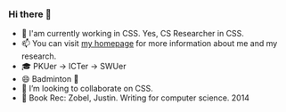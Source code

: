 ### Hi there 👋

- 🔭 I'am currently working in CSS. Yes, CS Researcher in CSS.
- 📫 You can visit [my homepage](https://huangjunjie-cs.github.io) for more information about me and my research.
- 🎓 PKUer -> ICTer -> SWUer
- 😄 Badminton 🏸️
- 👯 I’m looking to collaborate on CSS.
- 📖 Book Rec: Zobel, Justin. Writing for computer science. 2014


<!--
**huangjunjie-cs/huangjunjie-cs** is a ✨ _special_ ✨ repository because its `README.md` (this file) appears on your GitHub profile.

Here are some ideas to get you started:

- 🔭 I’m currently working on ...
- 🌱 I’m currently learning ...
- 👯 I’m looking to collaborate on ...
- 🤔 I’m looking for help with ...
- 💬 Ask me about ...
- 📫 How to reach me: ...
- 😄 Pronouns: ...
- ⚡ Fun fact: ...
-->
